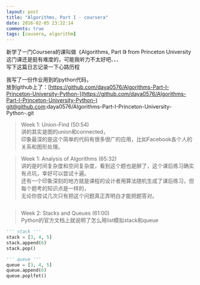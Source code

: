 ```yaml
---
layout: post
title: "Algorithms, Part I - coursera"
date: 2016-02-05 23:22:14
comments: true
tags: [cousera, algorithm]
---
```


新学了一门Coursera的课叫做《Algorithms, Part I》 from Princeton University    
这门课还是挺有难度的，可能我听力不太好吧、、、    
写下这篇日志记录一下心路历程    

<!--more-->

我写了一份作业用到的python代码，    
放到github上了：[https://github.com/daya0576/Algorithms-Part-I-Princeton-University-Python-](https://github.com/daya0576/Algorithms-Part-I-Princeton-University-Python-)    
git@github.com:daya0576/Algorithms-Part-I-Princeton-University-Python-.git

> Week 1: Union-Find (50:54)    
讲的其实是图的union和connected，    
印象最深的是这个简单的代码有很多很广的应用，比如Facebook各个人的关系和图形处理。    


> Week 1: Analysis of Algorithms (65:32)    
讲的是时间复杂度和空间复杂度，看到这个题也是醉了，这个课后练习确实有点坑，幸好可以尝试十遍。    
还有一个印象深刻的地方就是课程的设计者用算法随机生成了课后练习，但每个题考的知识点是一样的，    
无论你尝试几次只有把这个问题真正弄明白才能把题答对。   
<img  style="max-height:430px" class="lazy" data-original="/images/blog/160205_algorithm_coursera/algorithm.jpg">
 

> Week 2: Stacks and Queues (61:00)   
Python的官方文档上就说明了怎么用list模拟stack和queue     
``` python
''' stack '''
stack = [3, 4, 5]
stack.append(6)
stack.pop()

''' queue '''
queue = [3, 4, 5]
queue.append(6)
queue.poplfet()
```
 











